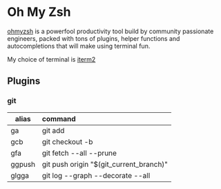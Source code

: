 # Oh My Zsh

[ohmyzsh](https://github.com/ohmyzsh/ohmyzsh/) is a powerfool productivity tool build by community passionate engineers, packed with tons of plugins, helper functions and autocompletions that will make using terminal fun.

My choice of terminal is [iterm2](https://iterm2.com)

## Plugins

### git

| alias         | command                                 |
| ------------- |:----------------------------------------|
| ga            | git add                                 |
| gcb           | git checkout -b                         |
| gfa           | git fetch --all --prune                 |
| ggpush        |	git push origin "$(git_current_branch)" |
| glgga         |	git log --graph --decorate --all        |
